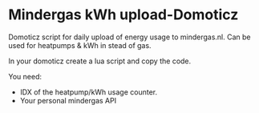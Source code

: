 # Mindergas kWh upload-Domoticz
Domoticz script for daily upload of energy usage to mindergas.nl. Can be used for heatpumps &amp; kWh in stead of gas.

In your domoticz create a lua script and copy the code. 

You need:
- IDX of the heatpump/kWh usage counter.
- Your personal mindergas API
